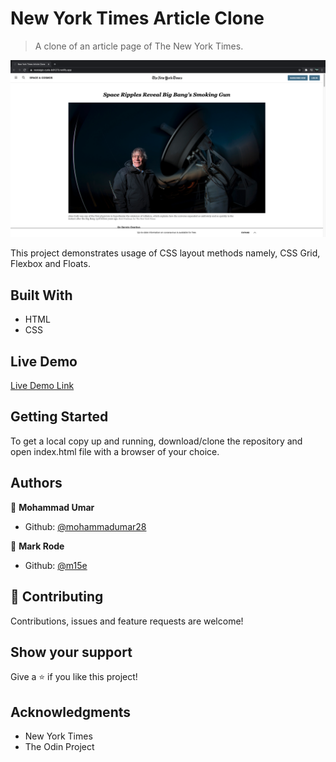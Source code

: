 # New York Times Article Clone

> A clone of an article page of The New York Times.

![screenshot](assets/screenshot.png)

This project demonstrates usage of CSS layout methods namely, CSS Grid, Flexbox and Floats.

## Built With

- HTML
- CSS

## Live Demo

[Live Demo Link](https://nostalgic-curie-b81273.netlify.app/)

## Getting Started

To get a local copy up and running, download/clone the repository and open index.html file with a browser of your choice.

## Authors

👤 **Mohammad Umar**

- Github: [@mohammadumar28](https://github.com/mohammadumar28)

👤 **Mark Rode**

- Github: [@m15e](https://github.com/m15e)

## 🤝 Contributing

Contributions, issues and feature requests are welcome!

## Show your support

Give a ⭐️ if you like this project!

## Acknowledgments

- New York Times
- The Odin Project
